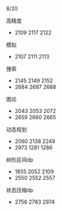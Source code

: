 8/20

高精度

* 2109 2117 2122

模拟

* 2107 2111 2113

搜索

* 2145 2149 2152
* 2684 2687 2688

图论

* 2043 2053 2072
* 2659 2660 2665

动态规划

* 2060 2138 2249
* 2973 1281 1286

树形区间dp

* 1855 2052 2109
* 2550 2552 2557

状态压缩dp

* 2756 2783 2974

  

